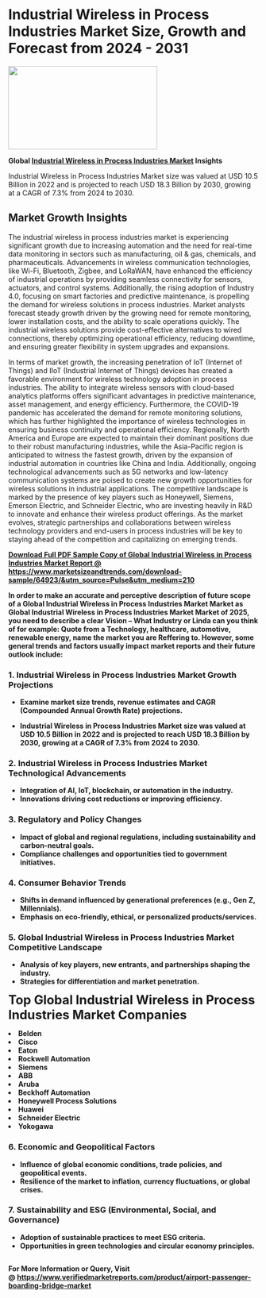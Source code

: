 <H1>Industrial Wireless in Process Industries Market Size, Growth and Forecast from 2024 - 2031</H1><img class="aligncenter size-medium wp-image-584254" src="https://thirdeyenews.in/wp-content/uploads/2024/09/Global-Market-Research-300x168.jpeg" alt="" width="300" height="168" /><p><strong>Global&nbsp;<a href="https://www.marketsizeandtrends.com/download-sample/64923/&amp;utm_source=Pulse&amp;utm_medium=210">Industrial Wireless in Process Industries Market</a> Insights</strong></p><p>Industrial Wireless in Process Industries Market size was valued at USD 10.5 Billion in 2022 and is projected to reach USD 18.3 Billion by 2030, growing at a CAGR of 7.3% from 2024 to 2030.</p><p><h2>Market Growth Insights</h2> <p>The industrial wireless in process industries market is experiencing significant growth due to increasing automation and the need for real-time data monitoring in sectors such as manufacturing, oil & gas, chemicals, and pharmaceuticals. Advancements in wireless communication technologies, like Wi-Fi, Bluetooth, Zigbee, and LoRaWAN, have enhanced the efficiency of industrial operations by providing seamless connectivity for sensors, actuators, and control systems. Additionally, the rising adoption of Industry 4.0, focusing on smart factories and predictive maintenance, is propelling the demand for wireless solutions in process industries. Market analysts forecast steady growth driven by the growing need for remote monitoring, lower installation costs, and the ability to scale operations quickly. The industrial wireless solutions provide cost-effective alternatives to wired connections, thereby optimizing operational efficiency, reducing downtime, and ensuring greater flexibility in system upgrades and expansions.</p> <p><strong><a href="#"></a></strong></p> <p>In terms of market growth, the increasing penetration of IoT (Internet of Things) and IIoT (Industrial Internet of Things) devices has created a favorable environment for wireless technology adoption in process industries. The ability to integrate wireless sensors with cloud-based analytics platforms offers significant advantages in predictive maintenance, asset management, and energy efficiency. Furthermore, the COVID-19 pandemic has accelerated the demand for remote monitoring solutions, which has further highlighted the importance of wireless technologies in ensuring business continuity and operational efficiency. Regionally, North America and Europe are expected to maintain their dominant positions due to their robust manufacturing industries, while the Asia-Pacific region is anticipated to witness the fastest growth, driven by the expansion of industrial automation in countries like China and India. Additionally, ongoing technological advancements such as 5G networks and low-latency communication systems are poised to create new growth opportunities for wireless solutions in industrial applications. The competitive landscape is marked by the presence of key players such as Honeywell, Siemens, Emerson Electric, and Schneider Electric, who are investing heavily in R&D to innovate and enhance their wireless product offerings. As the market evolves, strategic partnerships and collaborations between wireless technology providers and end-users in process industries will be key to staying ahead of the competition and capitalizing on emerging trends.</p> <p><strong><a href="#"></p><p><span class=""><strong>Download Full PDF Sample Copy of Global Industrial Wireless in Process Industries Market Report</strong> @ <a href="https://www.marketsizeandtrends.com/download-sample/64923/&amp;utm_source=Pulse&amp;utm_medium=210" target="_blank">https://www.marketsizeandtrends.com/download-sample/64923/&amp;utm_source=Pulse&amp;utm_medium=210</a></span></p><p>In order to make an accurate and perceptive description of future scope of a Global&nbsp;Industrial Wireless in Process Industries Market Market as Global&nbsp;Industrial Wireless in Process Industries Market Market of 2025, you need to describe a clear Vision &ndash; What Industry or Linda can you think of for example: Quote from a Technology, healthcare, automotive, renewable energy, name the market you are Reffering to. However, some general trends and factors usually impact market reports and their future outlook include:</p><h3>1.&nbsp;<strong>Industrial Wireless in Process Industries Market Growth Projections</strong></h3><ul><li>Examine market size trends, revenue estimates and CAGR (Compounded Annual Growth Rate) projections.</li><li><p>Industrial Wireless in Process Industries Market size was valued at USD 10.5 Billion in 2022 and is projected to reach USD 18.3 Billion by 2030, growing at a CAGR of 7.3% from 2024 to 2030.</p></li></ul><h3>2.&nbsp;<strong>Industrial Wireless in Process Industries Market Technological Advancements</strong></h3><ul><li>Integration of AI, IoT, blockchain, or automation in the industry.</li><li>Innovations driving cost reductions or improving efficiency.</li></ul><h3>3.&nbsp;<strong>Regulatory and Policy Changes</strong></h3><ul><li>Impact of global and regional regulations, including sustainability and carbon-neutral goals.</li><li>Compliance challenges and opportunities tied to government initiatives.</li></ul><h3>4.&nbsp;<strong>Consumer Behavior Trends</strong></h3><ul><li>Shifts in demand influenced by generational preferences (e.g., Gen Z, Millennials).</li><li>Emphasis on eco-friendly, ethical, or personalized products/services.</li></ul><h3>5.&nbsp;<strong>Global Industrial Wireless in Process Industries Market Competitive Landscape</strong></h3><ul><li>Analysis of key players, new entrants, and partnerships shaping the industry.</li><li>Strategies for differentiation and market penetration.</li></ul><p data-pm-slice="1 1 []"><span style="color: inherit; font-family: inherit; font-size: 25px;">Top Global Industrial Wireless in Process Industries Market Companies</span></p><div class="" data-test-id=""><p><li>Belden</li><li> Cisco</li><li> Eaton</li><li> Rockwell Automation</li><li> Siemens</li><li> ABB</li><li> Aruba</li><li> Beckhoff Automation</li><li> Honeywell Process Solutions</li><li> Huawei</li><li> Schneider Electric</li><li> Yokogawa</li></p></div><h3>6.&nbsp;<strong>Economic and Geopolitical Factors</strong></h3><ul><li>Influence of global economic conditions, trade policies, and geopolitical events.</li><li>Resilience of the market to inflation, currency fluctuations, or global crises.</li></ul><h3>7.&nbsp;<strong>Sustainability and ESG (Environmental, Social, and Governance)</strong></h3><ul><li>Adoption of sustainable practices to meet ESG criteria.</li><li>Opportunities in green technologies and circular economy principles.</li></ul><h2><strong style="font-size: 14px;">For More Information or Query, Visit @&nbsp;</strong><a style="background-color: #ffffff; font-size: 14px;" href="https://www.marketsizeandtrends.com/report/industrial-wireless-in-process-industries-market/" target="_blank">https://www.verifiedmarketreports.com/product/airport-passenger-boarding-bridge-market</a></h2>
